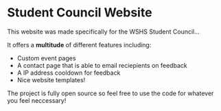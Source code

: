 # Student Council Website #
This website was made specifically for the WSHS Student Council...

It offers a **multitude** of different features including:

* Custom event pages
* A contact page that is able to email reciepients on feedback
* A IP address cooldown for feedback
* Nice website templates!

The project is fully open source so feel free to use the code for whatever you feel neccessary!
